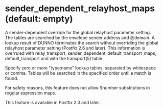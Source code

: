 # sender_dependent_relayhost_maps (default: empty)
 A sender-dependent override for the global relayhost parameter
setting. The tables are searched by the envelope sender address and
@domain. A lookup result of DUNNO terminates the search without
overriding the global relayhost parameter setting (Postfix 2.6 and
later). This information is overruled with relay\_transport,
sender\_dependent\_default\_transport\_maps, default\_transport and with
the transport(5) table. 



Specify zero or more "type:name" lookup tables, separated by
whitespace or comma. Tables will be searched in the specified order
until a match is found.



 For safety reasons, this feature does not allow $number
substitutions in regular expression maps. 



This feature is available in Postfix 2.3 and later.



